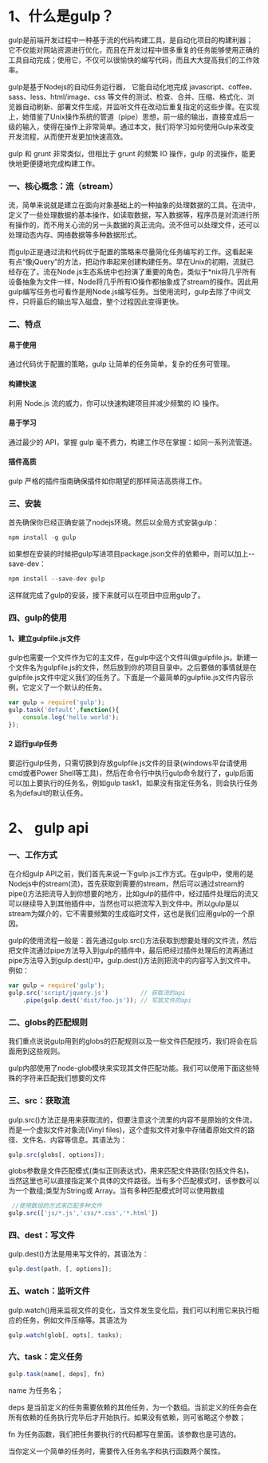 # 1、什么是gulp？

 gulp是前端开发过程中一种基于流的代码构建工具，是自动化项目的构建利器；它不仅能对网站资源进行优化，而且在开发过程中很多重复的任务能够使用正确的工具自动完成；使用它，不仅可以很愉快的编写代码，而且大大提高我们的工作效率。
 
 gulp是基于Nodejs的自动任务运行器， 它能自动化地完成 javascript、coffee、sass、less、html/image、css 等文件的测试、检查、合并、压缩、格式化、浏览器自动刷新、部署文件生成，并监听文件在改动后重复指定的这些步骤。在实现上，她借鉴了Unix操作系统的管道（pipe）思想，前一级的输出，直接变成后一级的输入，使得在操作上非常简单。通过本文，我们将学习如何使用Gulp来改变开发流程，从而使开发更加快速高效。

gulp 和 grunt 非常类似，但相比于 grunt 的频繁 IO 操作，gulp 的流操作，能更快地更便捷地完成构建工作。

### 一、核心概念：流（stream）
 流，简单来说就是建立在面向对象基础上的一种抽象的处理数据的工具。在流中，定义了一些处理数据的基本操作，如读取数据，写入数据等，程序员是对流进行所有操作的，而不用关心流的另一头数据的真正流向。流不但可以处理文件，还可以处理动态内存、网络数据等多种数据形式。

而gulp正是通过流和代码优于配置的策略来尽量简化任务编写的工作。这看起来有点“像jQuery”的方法，把动作串起来创建构建任务。早在Unix的初期，流就已经存在了。流在Node.js生态系统中也扮演了重要的角色，类似于*nix将几乎所有设备抽象为文件一样，Node将几乎所有IO操作都抽象成了stream的操作。因此用gulp编写任务也可看作是用Node.js编写任务。当使用流时，gulp去除了中间文件，只将最后的输出写入磁盘，整个过程因此变得更快。

### 二、特点

#### 易于使用

通过代码优于配置的策略，gulp 让简单的任务简单，复杂的任务可管理。

#### 构建快速

利用 Node.js 流的威力，你可以快速构建项目并减少频繁的 IO 操作。

#### 易于学习

通过最少的 API，掌握 gulp 毫不费力，构建工作尽在掌握：如同一系列流管道。

#### 插件高质

gulp 严格的插件指南确保插件如你期望的那样简洁高质得工作。

### 三、安装

首先确保你已经正确安装了nodejs环境。然后以全局方式安装gulp：

```javascript
npm install -g gulp
```

如果想在安装的时候把gulp写进项目package.json文件的依赖中，则可以加上--save-dev：

```javascript
npm install --save-dev gulp
```
这样就完成了gulp的安装，接下来就可以在项目中应用gulp了。

### 四、gulp的使用
#### 1、建立gulpfile.js文件
gulp也需要一个文件作为它的主文件，在gulp中这个文件叫做gulpfile.js。新建一个文件名为gulpfile.js的文件，然后放到你的项目目录中。之后要做的事情就是在gulpfile.js文件中定义我们的任务了。下面是一个最简单的gulpfile.js文件内容示例，它定义了一个默认的任务。
```javascript
var gulp = require('gulp');
gulp.task('default',function(){
    console.log('hello world');
});
```
####  2 运行gulp任务
要运行gulp任务，只需切换到存放gulpfile.js文件的目录(windows平台请使用cmd或者Power Shell等工具)，然后在命令行中执行gulp命令就行了，gulp后面可以加上要执行的任务名，例如gulp task1，如果没有指定任务名，则会执行任务名为default的默认任务。


# 2、 gulp api
### 一、工作方式
在介绍gulp API之前，我们首先来说一下gulp.js工作方式。在gulp中，使用的是Nodejs中的stream(流)，首先获取到需要的stream，然后可以通过stream的pipe()方法把流导入到你想要的地方，比如gulp的插件中，经过插件处理后的流又可以继续导入到其他插件中，当然也可以把流写入到文件中。所以gulp是以stream为媒介的，它不需要频繁的生成临时文件，这也是我们应用gulp的一个原因。

gulp的使用流程一般是：首先通过gulp.src()方法获取到想要处理的文件流，然后把文件流通过pipe方法导入到gulp的插件中，最后把经过插件处理后的流再通过pipe方法导入到gulp.dest()中，gulp.dest()方法则把流中的内容写入到文件中。例如：

```javascript
var gulp = require('gulp');
gulp.src('script/jquery.js')         // 获取流的api
    .pipe(gulp.dest('dist/foo.js')); // 写放文件的api
```

### 二、globs的匹配规则

我们重点说说gulp用到的globs的匹配规则以及一些文件匹配技巧，我们将会在后面用到这些规则。

gulp内部使用了node-glob模块来实现其文件匹配功能。我们可以使用下面这些特殊的字符来匹配我们想要的文件

### 三、src：获取流

gulp.src()方法正是用来获取流的，但要注意这个流里的内容不是原始的文件流，而是一个虚拟文件对象流(Vinyl files)，这个虚拟文件对象中存储着原始文件的路径、文件名、内容等信息。其语法为：
```javascript
gulp.src(globs[, options]);
```
 globs参数是文件匹配模式(类似正则表达式)，用来匹配文件路径(包括文件名)，当然这里也可以直接指定某个具体的文件路径。当有多个匹配模式时，该参数可以为一个数组;类型为String或 Array。当有多种匹配模式时可以使用数组

```javascript
 //使用数组的方式来匹配多种文件
gulp.src(['js/*.js','css/*.css','*.html'])
```

### 四、dest：写文件

gulp.dest()方法是用来写文件的，其语法为：

```javascript
gulp.dest(path, [, options]);
```

### 五、watch：监听文件 

gulp.watch()用来监视文件的变化，当文件发生变化后，我们可以利用它来执行相应的任务，例如文件压缩等。其语法为

```javascript
gulp.watch(glob[, opts], tasks); 
```

### 六、task：定义任务

```javascript
gulp.task(name[, deps], fn)
```

name 为任务名；

deps 是当前定义的任务需要依赖的其他任务，为一个数组。当前定义的任务会在所有依赖的任务执行完毕后才开始执行。如果没有依赖，则可省略这个参数；

fn 为任务函数，我们把任务要执行的代码都写在里面。该参数也是可选的。

当你定义一个简单的任务时，需要传入任务名字和执行函数两个属性。